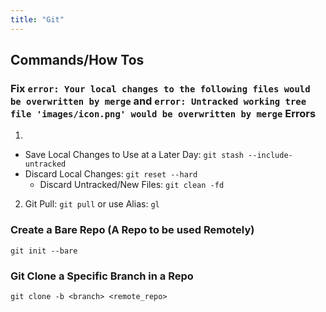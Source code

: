 ```yaml
---
title: "Git"
---
```


## Commands/How Tos

### Fix ```error: Your local changes to the following files would be overwritten by merge``` and ```error: Untracked working tree file 'images/icon.png' would be overwritten by merge``` Errors

1. 
  - Save Local Changes to Use at a Later Day: ```git stash --include-untracked```
  - Discard Local Changes: ```git reset --hard```
    - Discard Untracked/New Files: ```git clean -fd```
2. Git Pull: ```git pull``` or use Alias: ```gl```

### Create a Bare Repo (A Repo to be used Remotely)

```git init --bare```

### Git Clone a Specific Branch in a Repo

```git clone -b <branch> <remote_repo>```

